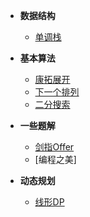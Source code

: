 * **数据结构**  
  * [单调栈](/数据结构/单调栈.md)
    
* **基本算法**
  * [康拓展开](/经典算法/康拓展开.md)
  * [下一个排列](/经典算法/next_permutation.md)
  * [二分搜索](/经典算法/二分.md)
 
* **一些题解**
  * [剑指Offer](/剑指Offer/剑指Offer.md)
  * [编程之美] 
  
* **动态规划**
  * [线形DP](/动态规划/线形DP.md)



